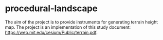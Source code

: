 # procedural-landscape
The aim of the project is to provide instruments for generating terrain height map.
The project is an implementation of this study document: https://web.mit.edu/cesium/Public/terrain.pdf.
